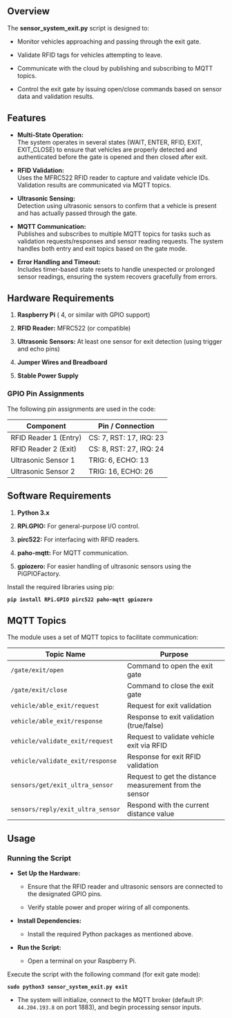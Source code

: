 ## **Overview**

The **sensor\_system\_exit.py** script is designed to:

* Monitor vehicles approaching and passing through the exit gate.

* Validate RFID tags for vehicles attempting to leave.

* Communicate with the cloud by publishing and subscribing to MQTT topics.

* Control the exit gate by issuing open/close commands based on sensor data and validation results.

## **Features**

* **Multi-State Operation:**  
   The system operates in several states (WAIT, ENTER, RFID, EXIT, EXIT\_CLOSE) to ensure that vehicles are properly detected and authenticated before the gate is opened and then closed after exit.

* **RFID Validation:**  
   Uses the MFRC522 RFID reader to capture and validate vehicle IDs. Validation results are communicated via MQTT topics.

* **Ultrasonic Sensing:**  
   Detection using ultrasonic sensors to confirm that a vehicle is present and has actually passed through the gate.

* **MQTT Communication:**  
   Publishes and subscribes to multiple MQTT topics for tasks such as validation requests/responses and sensor reading requests. The system handles both entry and exit topics based on the gate mode.

* **Error Handling and Timeout:**  
   Includes timer-based state resets to handle unexpected or prolonged sensor readings, ensuring the system recovers gracefully from errors.

## **Hardware Requirements**

1. **Raspberry Pi** ( 4, or similar with GPIO support)

2. **RFID Reader:** MFRC522 (or compatible)

3. **Ultrasonic Sensors:** At least one sensor for exit detection (using trigger and echo pins)

4. **Jumper Wires and Breadboard**

5. **Stable Power Supply**

### **GPIO Pin Assignments**

The following pin assignments are used in the code:

| Component | Pin / Connection |
| ----- | ----- |
| RFID Reader 1 (Entry) | CS: 7, RST: 17, IRQ: 23 |
| RFID Reader 2 (Exit) | CS: 8, RST: 27, IRQ: 24 |
| Ultrasonic Sensor 1 | TRIG: 6, ECHO: 13 |
| Ultrasonic Sensor 2 | TRIG: 16, ECHO: 26 |

## **Software Requirements**

1. **Python 3.x**

2. **RPi.GPIO:** For general-purpose I/O control.

3. **pirc522:** For interfacing with RFID readers.

4. **paho-mqtt:** For MQTT communication.

5. **gpiozero:** For easier handling of ultrasonic sensors using the PiGPIOFactory.

Install the required libraries using pip:

**`pip install RPi.GPIO pirc522 paho-mqtt gpiozero`**

##     **MQTT Topics**

The module uses a set of MQTT topics to facilitate communication:

| Topic Name | Purpose |
| ----- | ----- |
| `/gate/exit/open` | Command to open the exit gate |
| `/gate/exit/close` | Command to close the exit gate |
| `vehicle/able_exit/request` | Request for exit validation |
| `vehicle/able_exit/response` | Response to exit validation (true/false) |
| `vehicle/validate_exit/request` | Request to validate vehicle exit via RFID |
| `vehicle/validate_exit/response` | Response for exit RFID validation |
| `sensors/get/exit_ultra_sensor` | Request to get the distance measurement from the sensor |
| `sensors/reply/exit_ultra_sensor` | Respond with the current distance value |

## **Usage**

### **Running the Script**

* **Set Up the Hardware:**

  - Ensure that the RFID reader and ultrasonic sensors are connected to the designated GPIO pins.

  - Verify stable power and proper wiring of all components.

* **Install Dependencies:**

  - Install the required Python packages as mentioned above.

* **Run the Script:**

  - Open a terminal on your Raspberry Pi.

Execute the script with the following command (for exit gate mode):

**`sudo python3 sensor_system_exit.py exit`**

- The system will initialize, connect to the MQTT broker (default IP: `44.204.193.8` on port 1883), and begin processing sensor inputs.  
